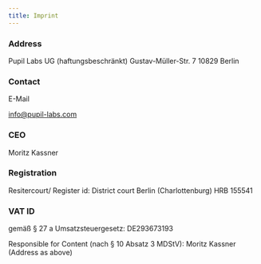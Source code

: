 ```yaml
---
title: Imprint
---
```

<h3 class="u-padBottom--0">Address</h3>

Pupil Labs UG (haftungsbeschränkt) Gustav-Müller-Str. 7 10829 Berlin

<h3 class="u-padBottom--0">Contact</h3>E-Mail 

<a href="mailto:info@pupil-labs.com" target="_blank">info@pupil-labs.com</a>

<h3 class="u-padBottom--0">CEO</h3>

Moritz Kassner

<h3 class="u-padBottom--0">Registration</h3>

Resitercourt/ Register id: District court Berlin (Charlottenburg) HRB 155541

<h3 class="u-padBottom--0">VAT ID</h3>

gemäß § 27 a Umsatzsteuergesetz: DE293673193

Responsible for Content (nach § 10 Absatz 3 MDStV): Moritz Kassner (Address as above)
